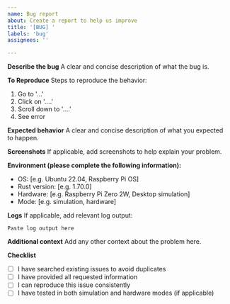 ```yaml
---
name: Bug report
about: Create a report to help us improve
title: '[BUG] '
labels: 'bug'
assignees: ''

---
```


**Describe the bug**
A clear and concise description of what the bug is.

**To Reproduce**
Steps to reproduce the behavior:
1. Go to '...'
2. Click on '....'
3. Scroll down to '....'
4. See error

**Expected behavior**
A clear and concise description of what you expected to happen.

**Screenshots**
If applicable, add screenshots to help explain your problem.

**Environment (please complete the following information):**
- OS: [e.g. Ubuntu 22.04, Raspberry Pi OS]
- Rust version: [e.g. 1.70.0]
- Hardware: [e.g. Raspberry Pi Zero 2W, Desktop simulation]
- Mode: [e.g. simulation, hardware]

**Logs**
If applicable, add relevant log output:
```
Paste log output here
```

**Additional context**
Add any other context about the problem here.

**Checklist**
- [ ] I have searched existing issues to avoid duplicates
- [ ] I have provided all requested information
- [ ] I can reproduce this issue consistently
- [ ] I have tested in both simulation and hardware modes (if applicable)
